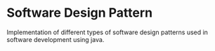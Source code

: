# Software Design Pattern
Implementation of different types of software design patterns used in software development using java. 
 
